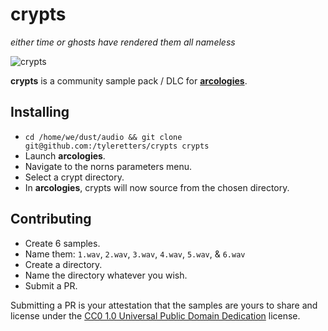 # crypts
_either time or ghosts have rendered them all nameless_

![crypts](https://tyleretters.github.io/arcologies-docs/assets/images/crypts-landscape.jpg)

**crypts** is a community sample pack / DLC for **[arcologies](https://tyleretters.github.io/arcologies-docs)**.

## Installing

- `cd /home/we/dust/audio && git clone git@github.com:/tyleretters/crypts crypts`
- Launch **arcologies**.
- Navigate to the norns parameters menu.
- Select a crypt directory.
- In **arcologies**, crypts will now source from the chosen directory.

## Contributing

- Create 6 samples.
- Name them: `1.wav`, `2.wav`, `3.wav`, `4.wav`, `5.wav`, & `6.wav`
- Create a directory.
- Name the directory whatever you wish.
- Submit a PR.

Submitting a PR is your attestation that the samples are yours to share and license under the [CC0 1.0 Universal Public Domain Dedication](https://creativecommons.org/publicdomain/zero/1.0/) license.
